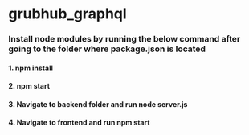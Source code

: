 # grubhub_graphql

### Install node modules by running the below command after going to the folder where package.json is located
#### 1. npm install
#### 2. npm start
#### 3. Navigate to backend folder and run node server.js
#### 4. Navigate to frontend and run npm start
